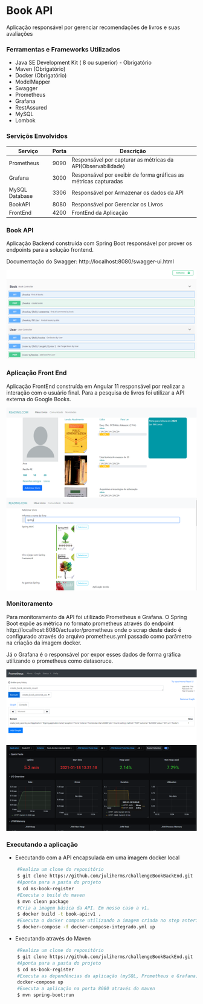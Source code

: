 # Book API

Aplicação responsável por gerenciar recomendações de livros e suas avaliações

### Ferramentas e Frameworks Utilizados

- Java SE Development Kit ( 8 ou superior) - Obrigatório
- Maven (Obrigatório)
- Docker (Obrigatório)
- ModelMapper
- Swagger
- Prometheus
- Grafana
- RestAssured
- MySQL
- Lombok

### Serviçõs Envolvidos

| Serviço                  | Porta      | Descrição                                         |
|--------------------------|------------|---------------------------------------------------|
| Prometheus               | 9090       | Responsável por capturar as métricas da API(Observabilidade)  |
| Grafana                  | 3000       | Responsável por exeibir de forma gráficas as métricas capturadas                        | 
| MySQL Database           | 3306       | Responsável por Armazenar os dados da API         |
| BookAPI                  | 8080       | Responsável por Gerenciar os Livros                      |
| FrontEnd                 | 4200       | FrontEnd da Aplicação                      |

### Book API

Aplicação Backend construída com Spring Boot responsável por prover os endpoints para a solução frontend.

Documentação do Swagger: http://localhost:8080/swagger-ui.html

<img src="img/swagger.PNG">

### Aplicação Front End

Aplicação FrontEnd construída em Angular 11 responsável por realizar a interação com o usuário final.
Para a pesquisa de livros foi utilizar a API externa do Google Books.

<img src="img/principal.png">
<img src="img/autocomplete.png">

### Monitoramento

Para monitoramento da API foi utilizado Prometheus e Grafana. O Spring Boot expõe as métrica no formato prometheus através do endpoint http://localhost:8080/actuator/prometheus
onde o scrap deste dado é configurado através do arquivo prometheus.yml passado como parâmetro na criação da imagem docker.

Já o Grafana é o responsável por expor esses dados de forma gráfica utilizando o prometheus como datasoruce.

<img src="img/prometheus.PNG">
<img src="img/grafana.PNG">


### Executando a aplicação

- Executando com a API encapsulada em uma imagem docker local
```sh
	#Realiza um clone do repositório
	$ git clone https://github.com/juliherms/challengeBookBackEnd.git  
	#Aponta para a pasta do projeto
    $ cd ms-book-register
	#Executa o build do maven
	$ mvn clean package
	#Cria a imagem básica da API. Em nosso caso a v1.
	$ docker build -t book-api:v1 .
	#Executa o docker compose utilizando a imagem criada no step anterior
	$ docker-compose -f docker-compose-integrado.yml up
```

- Executando através do Maven
```sh
	#Realiza um clone do repositório
	$ git clone https://github.com/juliherms/challengeBookBackEnd.git 
	#Aponta para a pasta do projeto
    $ cd ms-book-register
	#Executa as dependências da aplicação (mySQL, Prometheus e Grafana)
	docker-compose up
	#Executa a aplicação na porta 8080 através do maven
    $ mvn spring-boot:run
```

